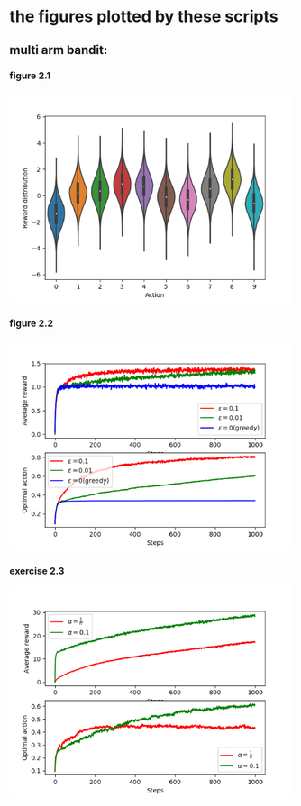 # the figures plotted by these scripts
## multi arm bandit:
### figure 2.1  
![figure 2.1](./figure/f2-1.png)
### figure 2.2  
![figure 2.2](./figure/f2-2.png)
### exercise 2.3  
![exercise 2.3](./figure/e2-3.png)

